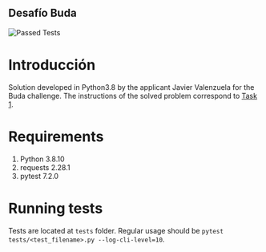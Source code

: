 ## Desafío Buda
![Passed Tests](https://img.shields.io/badge/tests-2%20passed%2C%200%20failed-brightgreen)

# Introducción
Solution developed in Python3.8 by the applicant Javier Valenzuela for the Buda challenge.
The instructions of the solved problem correspond to [Task 1](https://budapuntocom.notion.site/Spread-API-2fb7f25ef5344d3081c48259da05ae94).

# Requirements
1. Python 3.8.10
2. requests 2.28.1
3. pytest 7.2.0

# Running tests
Tests are located at `tests` folder. Regular usage should be `pytest tests/<test_filename>.py --log-cli-level=10`.
